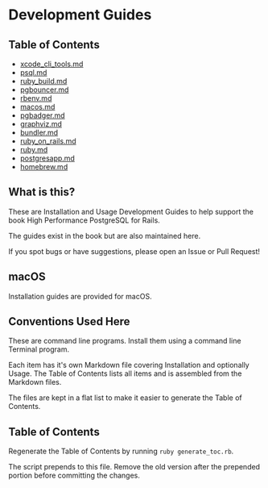 # Development Guides

## Table of Contents
- [xcode_cli_tools.md](/xcode_cli_tools.md)
- [psql.md](/psql.md)
- [ruby_build.md](/ruby_build.md)
- [pgbouncer.md](/pgbouncer.md)
- [rbenv.md](/rbenv.md)
- [macos.md](/macos.md)
- [pgbadger.md](/pgbadger.md)
- [graphviz.md](/graphviz.md)
- [bundler.md](/bundler.md)
- [ruby_on_rails.md](/ruby_on_rails.md)
- [ruby.md](/ruby.md)
- [postgresapp.md](/postgresapp.md)
- [homebrew.md](/homebrew.md)

## What is this?

These are Installation and Usage Development Guides to help support the book High Performance PostgreSQL for Rails.

The guides exist in the book but are also maintained here.

If you spot bugs or have suggestions, please open an Issue or Pull Request!


## macOS

Installation guides are provided for macOS.


## Conventions Used Here

These are command line programs. Install them using a command line Terminal program.

Each item has it's own Markdown file covering Installation and optionally Usage. The Table of Contents lists all items and is assembled from the Markdown files.

The files are kept in a flat list to make it easier to generate the Table of Contents.

## Table of Contents

Regenerate the Table of Contents by running `ruby generate_toc.rb`.

The script prepends to this file. Remove the old version after the prepended portion before committing the changes.
